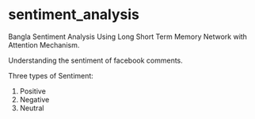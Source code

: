 # sentiment_analysis

Bangla Sentiment Analysis Using Long Short Term Memory Network with Attention Mechanism.

Understanding the sentiment of facebook comments.

Three types of Sentiment:

1. Positive
2. Negative
3. Neutral



